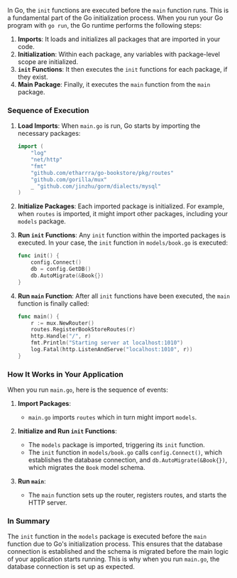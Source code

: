 In Go, the `init` functions are executed before the `main` function runs. This is a fundamental part of the Go initialization process. When you run your Go program with `go run`, the Go runtime performs the following steps:

1. **Imports**: It loads and initializes all packages that are imported in your code.
2. **Initialization**: Within each package, any variables with package-level scope are initialized.
3. **`init` Functions**: It then executes the `init` functions for each package, if they exist.
4. **Main Package**: Finally, it executes the `main` function from the `main` package.

### Sequence of Execution

1. **Load Imports**: When `main.go` is run, Go starts by importing the necessary packages:

    ```go
    import (
        "log"
        "net/http"
        "fmt"
        "github.com/etharrra/go-bookstore/pkg/routes"
        "github.com/gorilla/mux"
        _ "github.com/jinzhu/gorm/dialects/mysql"
    )
    ```

2. **Initialize Packages**: Each imported package is initialized. For example, when `routes` is imported, it might import other packages, including your `models` package.

3. **Run `init` Functions**: Any `init` function within the imported packages is executed. In your case, the `init` function in `models/book.go` is executed:

    ```go
    func init() {
        config.Connect()
        db = config.GetDB()
        db.AutoMigrate(&Book{})
    }
    ```

4. **Run `main` Function**: After all `init` functions have been executed, the `main` function is finally called:
    ```go
    func main() {
        r := mux.NewRouter()
        routes.RegisterBookStoreRoutes(r)
        http.Handle("/", r)
        fmt.Println("Starting server at localhost:1010")
        log.Fatal(http.ListenAndServe("localhost:1010", r))
    }
    ```

### How It Works in Your Application

When you run `main.go`, here is the sequence of events:

1. **Import Packages**:

    - `main.go` imports `routes` which in turn might import `models`.

2. **Initialize and Run `init` Functions**:

    - The `models` package is imported, triggering its `init` function.
    - The `init` function in `models/book.go` calls `config.Connect()`, which establishes the database connection, and `db.AutoMigrate(&Book{})`, which migrates the `Book` model schema.

3. **Run `main`**:
    - The `main` function sets up the router, registers routes, and starts the HTTP server.

### In Summary

The `init` function in the `models` package is executed before the `main` function due to Go's initialization process. This ensures that the database connection is established and the schema is migrated before the main logic of your application starts running. This is why when you run `main.go`, the database connection is set up as expected.
